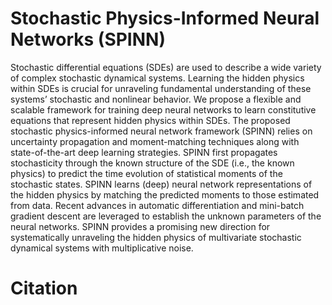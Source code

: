 # Stochastic Physics-Informed Neural Networks (SPINN)

Stochastic differential equations (SDEs) are used to describe a wide variety of complex stochastic dynamical systems. Learning the hidden physics within SDEs is crucial for unraveling fundamental understanding of these systems’ stochastic and nonlinear behavior. We propose a flexible and scalable framework for training deep neural networks to learn constitutive equations that represent hidden physics within SDEs. The proposed stochastic physics-informed neural network framework (SPINN) relies on uncertainty propagation and moment-matching techniques along with state-of-the-art deep learning strategies. SPINN first propagates stochasticity through the known structure of the SDE (i.e., the known physics) to predict the time evolution of statistical moments of the stochastic states. SPINN learns (deep) neural network representations of the hidden physics by matching the predicted moments to those estimated from data. Recent advances in automatic differentiation and mini-batch gradient descent are leveraged to establish the unknown parameters of the neural networks. SPINN provides a promising new direction for systematically unraveling the hidden physics of multivariate stochastic dynamical systems with multiplicative noise.

# Citation




